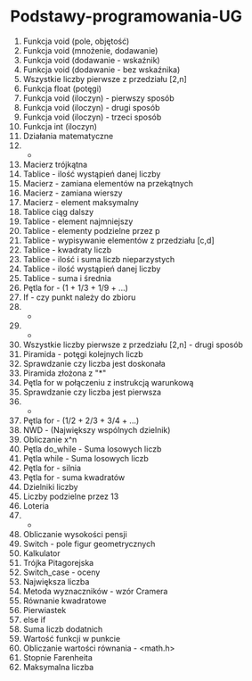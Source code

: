 # Podstawy-programowania-UG

1. Funkcja void (pole, objętość)
2. Funkcja void (mnożenie, dodawanie)
3. Funkcja void (dodawanie - wskaźnik)
4. Funkcja void (dodawanie - bez wskaźnika)
5. Wszystkie liczby pierwsze z przedziału [2,n]
6. Funkcja float (potęgi)
7. Funkcja void (iloczyn) - pierwszy sposób
8. Funkcja void (iloczyn) - drugi sposób
9. Funkcja void (iloczyn) - trzeci sposób
10. Funkcja int (iloczyn)
11. Działania matematyczne
12. -
13. Macierz trójkątna
14. Tablice - ilość wystąpień danej liczby
15. Macierz - zamiana elementów na przekątnych
16. Macierz - zamiana wierszy
17. Macierz - element maksymalny
18. Tablice ciąg dalszy
19. Tablice - element najmniejszy
20. Tablice - elementy podzielne przez p
21. Tablice - wypisywanie elementów z przedziału [c,d]
22. Tablice - kwadraty liczb
23. Tablice - ilość i suma liczb nieparzystych
24. Tablice - ilość wystąpień danej liczby
25. Tablice - suma i średnia
26. Pętla for - (1 + 1/3 + 1/9 + ...)
27. If - czy punkt należy do zbioru
28. -
29. -
30. Wszystkie liczby pierwsze z przedziału [2,n] - drugi sposób
31. Piramida - potęgi kolejnych liczb
32. Sprawdzanie czy liczba jest doskonała
33. Piramida złożona z "*"
34. Pętla for w połączeniu z instrukcją warunkową
35. Sprawdzanie czy liczba jest pierwsza
36. -
37. Pętla for - (1/2 + 2/3 + 3/4 + ...)
38. NWD - (Największy wspólnych dzielnik)
39. Obliczanie x^n
40. Pętla do_while - Suma losowych liczb
41. Pętla while - Suma losowych liczb
42. Pętla for - silnia
43. Pętla for - suma kwadratów
44. Dzielniki liczby
45. Liczby podzielne przez 13
46. Loteria
47. -
48. Obliczanie wysokości pensji
49. Switch - pole figur geometrycznych
50. Kalkulator
51. Trójka Pitagorejska
52. Switch_case - oceny
53. Największa liczba
54. Metoda wyznaczników - wzór Cramera
55. Równanie kwadratowe
56. Pierwiastek
57. else if
58. Suma liczb dodatnich
59. Wartość funkcji w punkcie
60. Obliczanie wartości równania - <math.h>
61. Stopnie Farenheita
62. Maksymalna liczba
